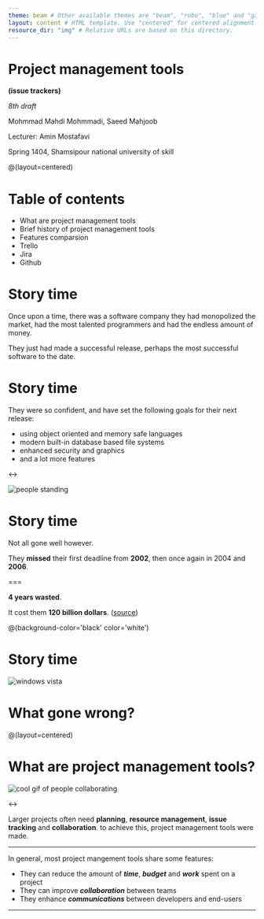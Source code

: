 ```yaml
---
theme: beam # Other available themes are "beam", "robo", "blue" and "gaia"
layout: content # HTML template. Use "centered" for centered alignment.
resource_dir: "img" # Relative URLs are based on this directory.
---
```


# Project management tools
**(issue trackers)**

*8th draft*

Mohmmad Mahdi Mohmmadi,
Saeed Mahjoob

Lecturer: Amin Mostafavi

Spring 1404, Shamsipour national university of skill

@(layout=centered)

# Table of contents

- What are project management tools
- Brief history of project management tools
- Features comparsion
- Trello
- Jira
- Github

# Story time

Once upon a time, there was a software company
they had monopolized the market, had the most talented programmers
and had the endless amount of money.

They just had made a successful release,
perhaps the most successful software to the date.

# Story time
They were so confident, and have set the following goals for
their next release:

- using object oriented and memory safe languages
- modern built-in database based file systems
- enhanced security and graphics
- and a lot more features

<->

![people standing](intro/people.gif)

# Story time
Not all gone well however.

They **missed** their first deadline from **2002**,
then once again in 2004 and **2006**.

===

**4 years wasted**.

It cost them **120 billion dollars**. ([source](https://news.softpedia.com/news/Windows-Vista-the-120-Billion-Operating-System-54843.shtml))

@(background-color='black' color='white')
# Story time

![windows vista](intro/vista.png)

# What gone wrong?

@(layout=centered)

# What are project management tools?

![cool gif of people collaborating](intro/groupmeeting.gif)

<->

Larger projects often need **planning**, **resource management**,
**issue tracking** and **collaboration**.
to achieve this, project management tools were made.

---

In general, most project mangement tools share some features:

- They can reduce the amount of ***time***, ***budget*** and ***work*** spent on a project
- They can improve ***collaboration*** between teams
- They enhance ***communications*** between developers and end-users

---

